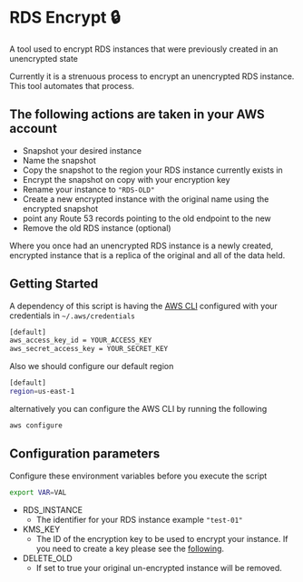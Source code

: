# RDS Encrypt 🔒

A tool used to encrypt RDS instances that were previously created in an unencrypted state

Currently it is a strenuous process to encrypt an unencrypted RDS instance. This tool automates that process.

## The following actions are taken in your AWS account

- Snapshot your desired instance
- Name the snapshot
- Copy the snapshot to the region your RDS instance currently exists in
- Encrypt the snapshot on copy with your encryption key
- Rename your instance to `"RDS-OLD"`
- Create a new encrypted instance with the original name using the encrypted snapshot
- point any Route 53 records pointing to the old endpoint to the new
- Remove the old RDS instance (optional)

Where you once had an unencrypted RDS instance is a newly created, encrypted instance that is a replica of the original and all of the data held.

## Getting Started

A dependency of this script is having the [AWS CLI](https://docs.aws.amazon.com/cli/latest/userguide/getting-started-install.html) configured with your credentials in `~/.aws/credentials`

```bash
[default]
aws_access_key_id = YOUR_ACCESS_KEY
aws_secret_access_key = YOUR_SECRET_KEY
```

Also we should configure our default region

```bash
[default]
region=us-east-1
```

alternatively you can configure the AWS CLI by running the following

```bash
aws configure
```

## Configuration parameters

Configure these environment variables before you execute the script

```bash
export VAR=VAL
```

- RDS_INSTANCE
  - The identifier for your RDS instance example `"test-01"`
- KMS_KEY
  - The ID of the encryption key to be used to encrypt your instance. If you need to create a key please see the [following](<https://www.google.com/search?q=create+a+kms+key+aws&oq=create+a+kms+key+aws&aqs=chrome..69i57j0i22i30j69i60l2.5186j0j4&sourceid=chrome&ie=UTF-8>).
- DELETE_OLD
  - If set to true your original un-encrypted instance will be removed.
